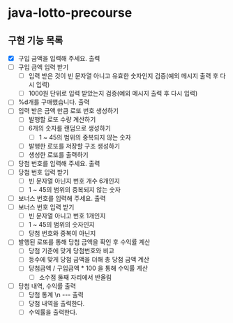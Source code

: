 # java-lotto-precourse
## 구현 기능 목록
- [x] 구입 금액을 입력해 주세요. 출력
- [ ] 구입 금액 입력 받기
    - [ ] 입력 받은 것이 빈 문자열 아니고 유효한 숫자인지 검증(예외 메시지 출력 후 다시 입력)
    - [ ] 1000원 단위로 입력 받았는지 검증(예외 메시지 출력 후 다시 입력)
- [ ] %d개를 구매했습니다. 출력
- [ ] 입력 받은 금액 만큼 로또 번호 생성하기
    - [ ] 발행할 로또 수량 계산하기
    - [ ] 6개의 숫자를 랜덤으로 생성하기
        - [ ] 1 ~ 45의 범위의 중복되지 않는 숫자
    - [ ] 발행한 로또를 저장할 구조 생성하기
    - [ ] 생성한 로또를 출력하기

- [ ] 당첨 번호를 입력해 주세요. 출력
- [ ] 당첨 번호 입력 받기
    - [ ] 빈 문자열 아닌지 번호 개수 6개인지
    - [ ] 1 ~ 45의 범위의 중복되지 않는 숫자
- [ ] 보너스 번호를 입력해 주세요. 출력
- [ ] 보너스 번호 입력 받기
    - [ ] 빈 문자열 아니고 번호 1개인지
    - [ ] 1 ~ 45의 범위의 숫자인지
    - [ ] 당첨 번호와 중복이 아닌지

- [ ] 발행된 로또를 통해 당첨 금액을 확인 후 수익률 계산
    - [ ] 당첨 기준에 맞게 당첨번호와 비교
    - [ ] 등수에 맞게 당첨 금액을 더해 총 당첨 금액 계산
    - [ ] 당첨금액 / 구입금액 * 100 을 통해 수익률 계산
        - [ ] 소수점 둘째 자리에서 반올림

- [ ] 당첨 내역, 수익률 출력
    - [ ] 당첨 통계 \n --- 출력
    - [ ] 당첨 내역을 출력한다.
    - [ ] 수익률을 출력한다.